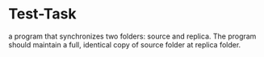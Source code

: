 # Test-Task
a program that synchronizes two folders: source and replica. The program should maintain a full, identical copy of source folder at replica folder.
